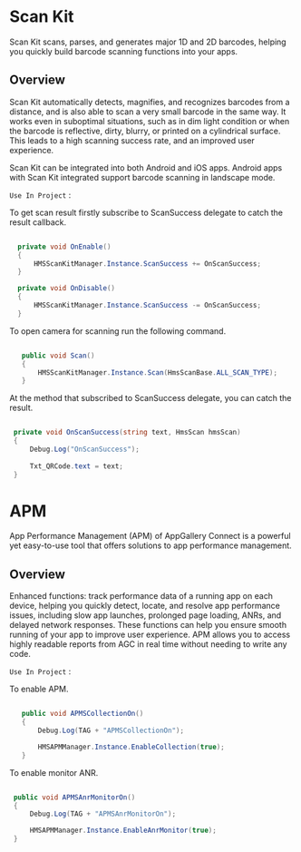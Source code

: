 # Scan Kit

Scan Kit scans, parses, and generates major 1D and 2D barcodes, helping you quickly build barcode scanning functions into your apps.

## Overview

Scan Kit automatically detects, magnifies, and recognizes barcodes from a distance, and is also able to scan a very small barcode in the same way. It works even in suboptimal situations, such as in dim light condition or when the barcode is reflective, dirty, blurry, or printed on a cylindrical surface. This leads to a high scanning success rate, and an improved user experience.

Scan Kit can be integrated into both Android and iOS apps. Android apps with Scan Kit integrated support barcode scanning in landscape mode.


`Use In Project` : 
 
 To get scan result firstly subscribe to ScanSuccess delegate to catch the result callback.

  ```csharp

    private void OnEnable()
    {
        HMSScanKitManager.Instance.ScanSuccess += OnScanSuccess;
    }

    private void OnDisable()
    {
        HMSScanKitManager.Instance.ScanSuccess -= OnScanSuccess;
    }

  ```

To open camera for scanning run the following command.

 ```csharp

    public void Scan()
    {
        HMSScanKitManager.Instance.Scan(HmsScanBase.ALL_SCAN_TYPE);
    }

  ```

At the method that subscribed to ScanSuccess delegate, you can catch the result.

   ```csharp

    private void OnScanSuccess(string text, HmsScan hmsScan)
    {
        Debug.Log("OnScanSuccess");
        
        Txt_QRCode.text = text;
    }

  ```






  # APM

App Performance Management (APM) of AppGallery Connect is a powerful yet easy-to-use tool that offers solutions to app performance management.

## Overview

Enhanced functions: track performance data of a running app on each device, helping you quickly detect, locate, and resolve app performance issues, including slow app launches, prolonged page loading, ANRs, and delayed network responses. These functions can help you ensure smooth running of your app to improve user experience.
APM allows you to access highly readable reports from AGC in real time without needing to write any code.


`Use In Project` : 

To enable APM.

 ```csharp

    public void APMSCollectionOn()
    {
        Debug.Log(TAG + "APMSCollectionOn");

        HMSAPMManager.Instance.EnableCollection(true);
    }

  ```

To enable monitor ANR.

   ```csharp

    public void APMSAnrMonitorOn()
    {
        Debug.Log(TAG + "APMSAnrMonitorOn");

        HMSAPMManager.Instance.EnableAnrMonitor(true);
    }

  ```